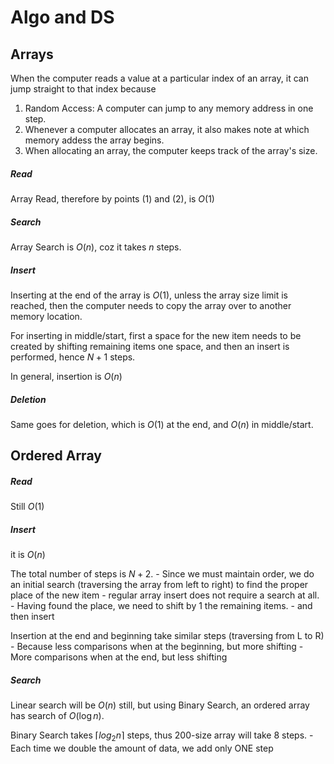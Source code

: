 # Algo and DS

## Arrays 

When the computer reads a value at a particular index of an array, it can jump straight to that index because

1) Random Access: A computer can jump to any memory address in one step.
2) Whenever a computer allocates an array, it also makes note at which memory addess the array begins.
3) When allocating an array, the computer keeps track of the array's size.

##### Read
Array Read, therefore by points (1) and (2), is $O(1)$ 

##### Search
Array Search is $O(n)$, coz it takes $n$ steps.

##### Insert 
Inserting at the end of the array is $O(1)$, unless the array size limit is reached, then the computer needs to copy the array over to another memory location.

For inserting in middle/start, first a space for the new item needs to be created by shifting remaining items one space, and then an insert is performed, hence $N+1$ steps.

In general, insertion is $O(n)$ 

##### Deletion
Same goes for deletion, which is $O(1)$ at the end, and $O(n)$ in middle/start.

## Ordered Array

##### Read
Still $O(1)$

##### Insert 
it is $O(n)$ 

The total number of steps is $N+2$. 
    - Since we must maintain order, we do an initial search (traversing the array from left to right) to find the proper place of the new item
        - regular array insert does not require a search at all.
    - Having found the place, we need to shift by 1 the remaining items.
    - and then insert

Insertion at the end and beginning take similar steps (traversing from L to R)
    - Because less comparisons when at the beginning, but more shifting
    - More comparisons when at the end, but less shifting

##### Search 
Linear search will be $O(n)$ still, but using Binary Search, an ordered array has search of $O(\log n)$.

Binary Search takes $\lceil log_2 n \rceil$ steps, thus 200-size array will take 8 steps.
    - Each time we double the amount of data, we add only ONE step